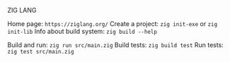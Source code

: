 ZIG LANG

Home page: `https://ziglang.org/`
Create a project: `zig init-exe` or `zig init-lib`
Info about build system: `zig build --help`

Build and run: `zig run src/main.zig`
Build tests: `zig build test`
Run tests: `zig test src/main.zig`
